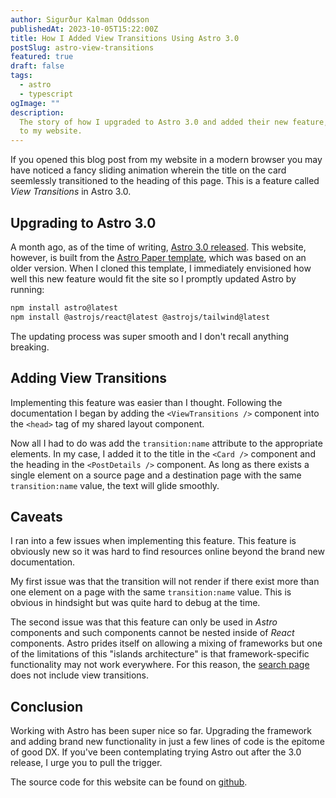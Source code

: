 ```yaml
---
author: Sigurður Kalman Oddsson
publishedAt: 2023-10-05T15:22:00Z
title: How I Added View Transitions Using Astro 3.0
postSlug: astro-view-transitions
featured: true
draft: false
tags:
  - astro
  - typescript
ogImage: ""
description:
  The story of how I upgraded to Astro 3.0 and added their new feature, View Transitions,
  to my website.
---
```


If you opened this blog post from my website in a modern browser you may have noticed a fancy sliding animation wherein the title on the card seemlessly transitioned to the heading of this page. This is a feature called *View Transitions* in Astro 3.0.

## Upgrading to Astro 3.0

A month ago, as of the time of writing, [Astro 3.0 released](https://astro.build/blog/astro-3/). This website, however, is built from the [Astro Paper template](https://github.com/satnaing/astro-paper), which was based on an older version. When I cloned this template, I immediately envisioned how well this new feature would fit the site so I promptly updated Astro by running:
```bash
npm install astro@latest
npm install @astrojs/react@latest @astrojs/tailwind@latest
```
The updating process was super smooth and I don't recall anything breaking.

## Adding View Transitions

Implementing this feature was easier than I thought. Following the documentation I began by adding the `<ViewTransitions />` component into the `<head>` tag of my shared layout component.

Now all I had to do was add the `transition:name` attribute to the appropriate elements. In my case, I added it to the title in the `<Card />` component and the heading in the `<PostDetails />` component. As long as there exists a single element on a source page and a destination page with the same `transition:name` value, the text will glide smoothly.

## Caveats

I ran into a few issues when implementing this feature. This feature is obviously new so it was hard to find resources online beyond the brand new documentation.

My first issue was that the transition will not render if there exist more than one element on a page with the same `transition:name` value. This is obvious in hindsight but was quite hard to debug at the time.

The second issue was that this feature can only be used in *Astro* components and such components cannot be nested inside of *React* components. Astro prides itself on allowing a mixing of frameworks but one of the limitations of this "islands architecture" is that framework-specific functionality may not work everywhere. For this reason, the [search page](../search) does not include view transitions.

## Conclusion

Working with Astro has been super nice so far. Upgrading the framework and adding brand new functionality in just a few lines of code is the epitome of good DX. If you've been contemplating trying Astro out after the 3.0 release, I urge you to pull the trigger.

The source code for this website can be found on [github](https://github.com/kalmanodds/astro-blog).